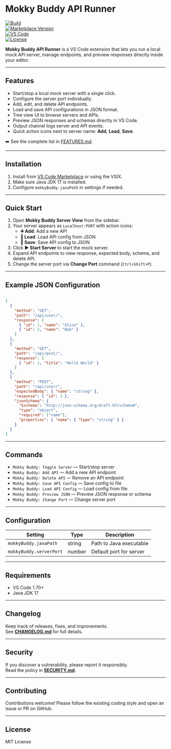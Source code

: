 # Mokky Buddy API Runner

[![Build](https://github.com/stapeDev/mokky-buddy-api-runner/actions/workflows/node.js.yml/badge.svg?branch=main)](https://github.com/stapeDev/mokky-buddy-api-runner/actions/workflows/node.js.yml)  
[![Marketplace Version](https://img.shields.io/visual-studio-marketplace/v/stapedev.mokky-buddy-api-runner?label=VS%20Marketplace)](https://marketplace.visualstudio.com/items?itemName=stapedev.mokky-buddy-api-runner)  
[![VS Code](https://img.shields.io/badge/VS%20Code-1.70%2B-purple)](https://code.visualstudio.com/)  
[![License](https://img.shields.io/badge/license-MIT-green)](LICENSE)

**Mokky Buddy API Runner** is a VS Code extension that lets you run a local mock API server, manage endpoints, and preview responses directly inside your editor.

---

## Features

- Start/stop a local mock server with a single click.
- Configure the server port individually.
- Add, edit, and delete API endpoints.
- Load and save API configurations in JSON format.
- Tree view UI to browse servers and APIs.
- Preview JSON responses and schemas directly in VS Code.
- Output channel logs server and API events.
- Quick action icons next to server name: **Add**, **Load**, **Save**.

➡️ See the complete list in [FEATURES.md](FEATURES.md).

---

## Installation

1. Install from [VS Code Marketplace](https://marketplace.visualstudio.com/items?itemName=stapedev.mokky-buddy-api-runner) or using the VSIX.  
2. Make sure Java JDK 17 is installed.  
3. Configure `mokkyBuddy.javaPath` in settings if needed.

---

## Quick Start

1. Open **Mokky Buddy Server View** from the sidebar.  
2. Your server appears as `Localhost:PORT` with action icons:  
   - **➕ Add**: Add a new API  
   - **📂 Load**: Load API config from JSON  
   - **💾 Save**: Save API config to JSON  
3. Click **▶ Start Server** to start the mock server.  
4. Expand API endpoints to view response, expected body, schema, and delete API.  
5. Change the server port via **Change Port** command (`Ctrl+Shift+P`).

---

## Example JSON Configuration

```json

[
  {
    "method": "GET",
    "path": "/api/user/",
    "response": [
      { "id": 1, "name": "Alice" },
      { "id": 2, "name": "Bob" }
    ]
  },
  {
    "method": "GET",
    "path": "/api/post/",
    "response": [
      { "id": 1, "title": "Hello World" }
    ]
  },
  {
    "method": "POST",
    "path": "/api/user/",
    "expectedBody": { "name": "string" },
    "response": { "id": 3 },
    "jsonSchema": {
      "$schema": "http://json-schema.org/draft-07/schema#",
      "type": "object",
      "required": ["name"],
      "properties": { "name": { "type": "string" } }
    }
  }
]
```


---

## Commands

- `Mokky Buddy: Toggle Server` — Start/stop server  
- `Mokky Buddy: Add API` — Add a new API endpoint  
- `Mokky Buddy: Delete API` — Remove an API endpoint  
- `Mokky Buddy: Save API Config` — Save config to file  
- `Mokky Buddy: Load API Config` — Load config from file  
- `Mokky Buddy: Preview JSON` — Preview JSON response or schema  
- `Mokky Buddy: Change Port` — Change server port

---

## Configuration

| Setting                 | Type   | Description              |
|-------------------------|--------|--------------------------|
| `mokkyBuddy.javaPath`   | string | Path to Java executable  |
| `mokkyBuddy.serverPort` | number | Default port for server  |

---

## Requirements

- VS Code 1.70+  
- Java JDK 17

---

## Changelog

Keep track of releases, fixes, and improvements.  
See **[CHANGELOG.md](CHANGELOG.md)** for full details.

---

## Security

If you discover a vulnerability, please report it responsibly.  
Read the policy in **[SECURITY.md](SECURITY.md)**.

---

## Contributing

Contributions welcome! Please follow the existing coding style and open an issue or PR on GitHub.

---

## License

MIT License

